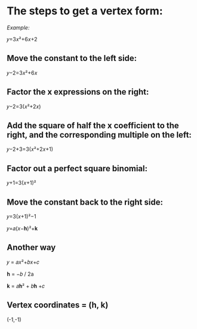   

# The steps to get a vertex form:
 *Example:*
 
𝑦=3𝑥²+6𝑥+2
  

## Move the constant to the left side:

𝑦−2=3𝑥²+6𝑥

## Factor the x expressions on the right:

𝑦−2=3(𝑥²+2𝑥)

## Add the square of half the x coefficient to the right, and the corresponding multiple on the left:

𝑦−2+3=3(𝑥²+2𝑥+1)

## Factor out a perfect square binomial:

𝑦+1=3(𝑥+1)²

## Move the constant back to the right side:

𝑦=3(𝑥+1)²−1

𝑦=𝑎(𝑥−𝐡)²+𝐤 

 ## Another way
 
𝑦 = 𝑎𝑥²+𝑏𝑥+𝑐

𝐡 = −𝑏 / 2a

𝐤 = 𝑎𝐡² + 𝑏𝐡 +𝑐

## Vertex coordinates = (h, k)

(-1,-1)

 
